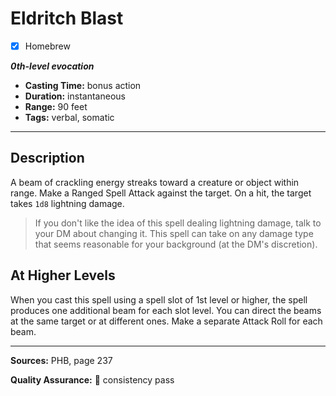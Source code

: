 # Eldritch Blast
- [x] Homebrew

***0th-level evocation***
- **Casting Time:** bonus action
- **Duration:** instantaneous
- **Range:** 90 feet
- **Tags:** verbal, somatic

---

## Description
A beam of crackling energy streaks toward a creature or object within range.
Make a Ranged Spell Attack against the target.
On a hit, the target takes `1d8` lightning damage.

> If you don't like the idea of this spell dealing lightning damage, talk to your DM about changing it.
> This spell can take on any damage type that seems reasonable for your background (at the DM's discretion).

## At Higher Levels
When you cast this spell using a spell slot of 1st level or higher, the spell produces one additional beam for each slot level.
You can direct the beams at the same target or at different ones.
Make a separate Attack Roll for each beam.

---

**Sources:** PHB, page 237

**Quality Assurance:** :star2: consistency pass

